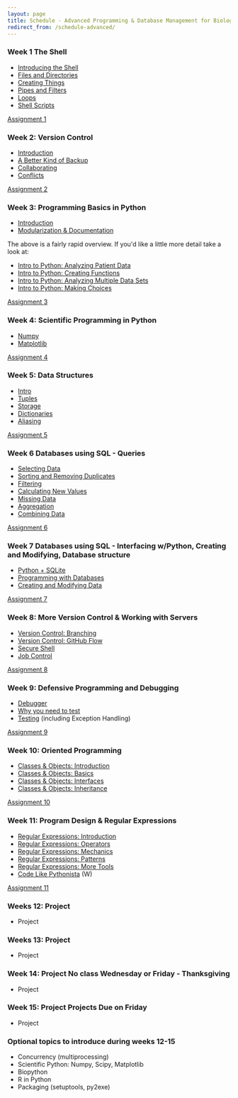 ```yaml
---
layout: page
title: Schedule - Advanced Programming & Database Management for Biologists
redirect_from: /schedule-advanced/
---
```


### Week 1 The Shell

* [Introducing the Shell](http://software-carpentry.org/v5/novice/shell/00-intro.html)
* [Files and Directories](http://software-carpentry.org/v5/novice/shell/01-filedir.html)
* [Creating Things](http://software-carpentry.org/v5/novice/shell/02-create.html)
* [Pipes and Filters](http://software-carpentry.org/v5/novice/shell/03-pipefilter.html)
* [Loops](http://software-carpentry.org/v5/novice/shell/04-loop.html)
* [Shell Scripts](http://software-carpentry.org/v5/novice/shell/05-script.html)

[Assignment 1](/assignments/stuff-1/)

### Week 2: Version Control

* [Introduction](http://software-carpentry.org/v5/novice/git/00-intro.html)
* [A Better Kind of Backup](http://software-carpentry.org/v5/novice/git/01-backup.html)
* [Collaborating](http://software-carpentry.org/v5/novice/git/02-collab.html)
* [Conflicts](http://software-carpentry.org/v5/novice/git/03-conflict.html)

[Assignment 2](/assignments/advanced-2/)

### Week 3: Programming Basics in Python

* [Introduction](http://nbviewer.ipython.org/github/swcarpentry/bc/blob/master/intermediate/python/01-intro-python.ipynb)
* [Modularization & Documentation](http://nbviewer.ipython.org/urls/raw.github.com/swcarpentry/bc/master/intermediate/python/02-modularization-documentation.ipynb)

The above is a fairly rapid overview. If you'd like a little more detail take a
look at:

* [Intro to Python: Analyzing Patient Data](http://software-carpentry.org/v5/novice/python/01-numpy.html)
* [Intro to Python: Creating Functions](http://software-carpentry.org/v5/novice/python/02-func.html)
* [Intro to Python: Analyzing Multiple Data Sets](http://software-carpentry.org/v5/novice/python/03-loop.html)
* [Intro to Python: Making Choices](http://software-carpentry.org/v5/novice/python/04-cond.html)

[Assignment 3](/assignments/advanced-3/)

### Week 4: Scientific Programming in Python

* [Numpy](http://nbviewer.ipython.org/urls/github.com/weecology/progbio/raw/master/ipynbs/numpy.ipynb)
* [Matplotlib](http://nbviewer.ipython.org/urls/github.com/weecology/progbio/raw/master/ipynbs/matplotlib.ipynb)

[Assignment 4](/assignments/advanced-4/)

### Week 5: Data Structures

* [Intro](http://software-carpentry.org/v4/setdict/intro.html)
* [Tuples](http://software-carpentry.org/v4/setdict/tuples.html)
* [Storage](http://software-carpentry.org/v4/setdict/storage.html)
* [Dictionaries](http://software-carpentry.org/v4/setdict/dict.html)
* [Aliasing](http://software-carpentry.org/v4/python/alias.html)

[Assignment 5](/assignments/advanced-5/)

### Week 6 Databases using SQL - Queries

* [Selecting Data](http://software-carpentry.org/v5/novice/sql/01-select.html)
* [Sorting and Removing Duplicates](http://software-carpentry.org/v5/novice/sql/02-sort-dup.html)
* [Filtering](http://software-carpentry.org/v5/novice/sql/03-filter.html)
* [Calculating New Values](http://software-carpentry.org/v5/novice/sql/04-calc.html)
* [Missing Data](http://software-carpentry.org/v5/novice/sql/05-null.html)
* [Aggregation](http://software-carpentry.org/v5/novice/sql/06-agg.html)
* [Combining Data](http://software-carpentry.org/v5/novice/sql/07-join.html)

[Assignment 6](/assignments/advanced-6/)

### Week 7 Databases using SQL - Interfacing w/Python, Creating and Modifying, Database structure

* [Python + SQLite](http://nbviewer.ipython.org/urls/github.com/weecology/progbio/raw/master/ipynbs/python-databases.ipynb)
* [Programming with Databases](http://software-carpentry.org/v5/novice/sql/09-prog.html)
* [Creating and Modifying Data](https://github.com/swcarpentry/bc/blob/master/novice/sql/08-create.md)

[Assignment 7](/assignments/advanced-7/)

### Week 8: More Version Control & Working with Servers

* [Version Control: Branching]()
* [Version Control: GitHub Flow]()
* [Secure Shell](https://github.com/swcarpentry/bc/blob/master/intermediate/shell/02-ssh.md)
* [Job Control](https://github.com/swcarpentry/bc/blob/master/intermediate/shell/04-job.md)

[Assignment 8](/assignments/advanced-8/)

### Week 9: Defensive Programming and Debugging

* [Debugger](http://software-carpentry.org/v4/python/debugger.html)
* [Why you need to test](http://ivory.idyll.org/blog/automated-testing-and-research-software.html)
* [Testing](https://github.com/swcarpentry/bc/blob/master/intermediate/python/03-qa.md) (including Exception Handling)

[Assignment 9](/assignments/advanced-9/)

### Week 10: Oriented Programming

* [Classes & Objects: Introduction](http://software-carpentry.org/v4/oop/intro.html)
* [Classes & Objects: Basics](http://software-carpentry.org/v4/oop/basics.html)
* [Classes & Objects: Interfaces](http://software-carpentry.org/v4/oop/interface.html)
* [Classes & Objects: Inheritance](http://software-carpentry.org/v4/oop/inherit.html)

[Assignment 10](/assignments/advanced-10/)

### Week 11: Program Design & Regular Expressions

* [Regular Expressions: Introduction](http://software-carpentry.org/v4/regexp/intro.html)
* [Regular Expressions: Operators](http://software-carpentry.org/v4/regexp/operators.html)
* [Regular Expressions: Mechanics](http://software-carpentry.org/v4/regexp/mechanics.html)
* [Regular Expressions: Patterns](http://software-carpentry.org/v4/regexp/patterns.html)
* [Regular Expressions: More Tools](http://software-carpentry.org/v4/regexp/module.html)
* [Code Like Pythonista](http://python.net/~goodger/projects/pycon/2007/idiomatic/handout.html) (W)

[Assignment 11](/assignments/advanced-11/)

### Weeks 12: Project

* Project

### Weeks 13: Project

* Project

### Week 14: Project **No class Wednesday or Friday - Thanksgiving**

* Project

### Week 15: Project **Projects Due on Friday**

* Project

### Optional topics to introduce during weeks 12-15

* Concurrency (multiprocessing)
* Scientific Python: Numpy, Scipy, Matplotlib
* Biopython
* R in Python
* Packaging (setuptools, py2exe)
